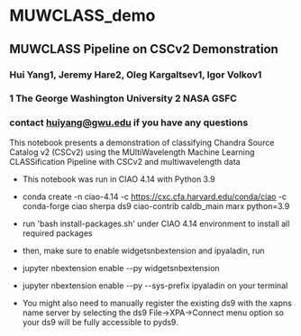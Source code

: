 # MUWCLASS_demo
 
## MUWCLASS Pipeline on CSCv2 Demonstration
### Hui Yang1, Jeremy Hare2, Oleg Kargaltsev1, Igor Volkov1
### 1 The George Washington University 2 NASA GSFC

### contact huiyang@gwu.edu if you have any questions

This notebook presents a demonstration of classifying Chandra Source Catalog v2 (CSCv2) using the MUltiWavelength Machine Learning CLASSification Pipeline with CSCv2 and multiwavelength data

* This notebook was run in CIAO 4.14 with Python 3.9 
* conda create -n ciao-4.14 -c https://cxc.cfa.harvard.edu/conda/ciao -c conda-forge ciao sherpa ds9 ciao-contrib caldb_main marx python=3.9

* run 'bash install-packages.sh' under CIAO 4.14 environment to install all required packages 

* then, make sure to enable widgetsnbextension and ipyaladin, run 
* jupyter nbextension enable --py widgetsnbextension
* jupyter nbextension enable --py --sys-prefix ipyaladin
on your terminal 

* You might also need to manually register the existing ds9 with the xapns name server by selecting the ds9 File->XPA->Connect menu option so your ds9 will be fully accessible to pyds9. 

